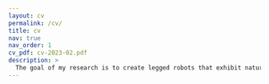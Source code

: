 ```yaml
---
layout: cv
permalink: /cv/
title: cv
nav: true
nav_order: 1
cv_pdf: cv-2023-02.pdf
description: >
  The goal of my research is to create legged robots that exhibit natural and animal-like behaviors. Thus, my research interests are broad ranging from legged locomotion control to computational models of character animation. 
---
```

